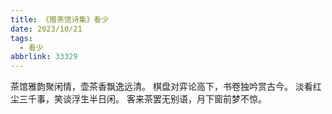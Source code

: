 ```yaml
---
title: 《赠茶馆诗集》看少
date: 2023/10/21
tags:
  - 看少
abbrlink: 33329
---
```

茶馆雅韵聚闲情，壶茶香飘逸远清。
棋盘对弈论高下，书卷独吟赏古今。
淡看红尘三千事，笑谈浮生半日闲。
客来茶罢无别语，月下窗前梦不惊。
